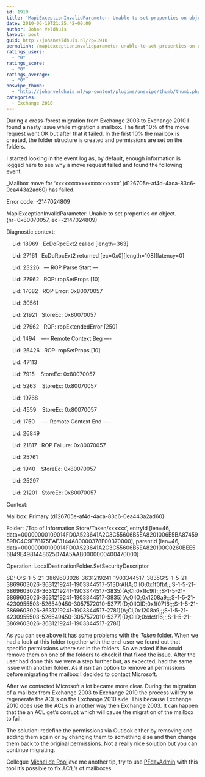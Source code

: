 ```yaml
---
id: 1910
title: 'MapiExceptionInvalidParameter: Unable to set properties on object. (hr=0x80070057, ec=-2147024809)'
date: 2010-06-19T21:25:42+00:00
author: Johan Veldhuis
layout: post
guid: http://johanveldhuis.nl/?p=1910
permalink: /mapiexceptioninvalidparameter-unable-to-set-properties-on-object-hr0x80070057-ec-2147024809/
ratings_users:
  - "0"
ratings_score:
  - "0"
ratings_average:
  - "0"
onswipe_thumb:
  - 'http://johanveldhuis.nl/wp-content/plugins/onswipe/thumb/thumb.php?src=http://johanveldhuis.nl/wp-content/plugins/sociable-zyblog-edition/images/digg.png&amp;w=600&amp;h=800&amp;zc=1&amp;q=75&amp;f=0'
categories:
  - Exchange 2010
---
```

During a cross-forest migration from Exchange 2003 to Exchange 2010 I found a nasty issue while migration a mailbox. The first 10% of the move request went OK but after that it failed. In the first 10% the mailbox is created, the folder structure is created and permissions are set on the folders.

I started looking in the event log as, by default, enough information is logged here to see why a move request failed and found the following event:

_Mailbox move for &#8216;xxxxxxxxxxxxxxxxxxxxxx&#8217; (d126705e-af4d-4aca-83c6-0ea443a2ad60) has failed.</p> 

Error code: -2147024809

MapiExceptionInvalidParameter: Unable to set properties on object. (hr=0x80070057, ec=-2147024809)

Diagnostic context:

    Lid: 18969   EcDoRpcExt2 called [length=363]

    Lid: 27161   EcDoRpcExt2 returned \[ec=0x0\]\[length=108\][latency=0]

    Lid: 23226   &#8212; ROP Parse Start &#8212;

    Lid: 27962   ROP: ropSetProps [10]

    Lid: 17082   ROP Error: 0x80070057

    Lid: 30561 

    Lid: 21921   StoreEc: 0x80070057

    Lid: 27962   ROP: ropExtendedError [250]

    Lid: 1494    &#8212;- Remote Context Beg &#8212;-

    Lid: 26426   ROP: ropSetProps [10]

    Lid: 47113 

    Lid: 7915    StoreEc: 0x80070057

    Lid: 5263    StoreEc: 0x80070057

    Lid: 19768 

    Lid: 4559    StoreEc: 0x80070057

    Lid: 1750    &#8212;- Remote Context End &#8212;-

    Lid: 26849 

    Lid: 21817   ROP Failure: 0x80070057

    Lid: 25761 

    Lid: 1940    StoreEc: 0x80070057

    Lid: 25297 

    Lid: 21201   StoreEc: 0x80070057

Context:

Mailbox: Primary (d126705e-af4d-4aca-83c6-0ea443a2ad60)

Folder: &#8216;/Top of Information Store/Taken/xxxxxx&#8217;, entryId [len=46, data=00000000109014FD0A523641A2C3C55606B5EA8201006E5BA8745959BC4C9F7B175EAE3144A80000378F00370000], parentId [len=46, data=00000000109014FD0A523641A2C3C55606B5EA820100C0260BEE56B49E4981448625D74A5AAB0000000400470000]

Operation: LocalDestinationFolder.SetSecurityDescriptor

SD: O:S-1-5-21-3869603026-3631219241-1903344517-3835G:S-1-5-21-3869603026-3631219241-1903344517-513D:AI(A;OIIO;0x1f0fbf;;;S-1-5-21-3869603026-3631219241-1903344517-3835)(A;CI;0x1fc9ff;;;S-1-5-21-3869603026-3631219241-1903344517-3835)(A;OIIO;0x1208a9;;;S-1-5-21-4230955503-526549450-3057572010-5377)(D;OIIOID;0x1f0716;;;S-1-5-21-3869603026-3631219241-1903344517-2781)(A;CI;0x1208a9;;;S-1-5-21-4230955503-526549450-3057572010-5377)(D;CIID;0xdc916;;;S-1-5-21-3869603026-3631219241-1903344517-2781)</em>

As you can see above it has some problems with the _Taken_ folder. When we had a look at this folder together with the end-user we found out that specific permissions where set in the folders. So we asked if he could remove them on one of the folders to check if that fixed the issue. After the user had done this we were a step further but, as expected, had the same issue with another folder. As it isn&#8217;t an option to remove all permissions before migrating the mailbox I decided to contact Microsoft.

After we contacted Microsoft a lot became more clear. During the migration of a mailbox from Exchange 2003 to Exchange 2010 the process will try to regenerate the ACL&#8217;s on the Exchange 2010 side. This because Exchange 2010 does use the ACL&#8217;s in another way then Exchange 2003. It can happen that the an ACL get&#8217;s corrupt which will cause the migration of the mailbox to fail.

The solution: redefine the permissions via Outlook either by removing and adding them again or by changing them to something else and then change them back to the original permissions. Not a really nice solution but you can continue migrating.

Collegue <a href="http://eightwone.wordpress.com/" target="_blank">Michel de Rooij</a>ave me another tip, try to use <a href="http://technet.microsoft.com/en-us/library/bb508858(EXCHG.65).aspx" target="_blank">PFdavAdmin</a> with this tool it&#8217;s possible to fix AC&#8217;L&#8217;s of mailboxes.
